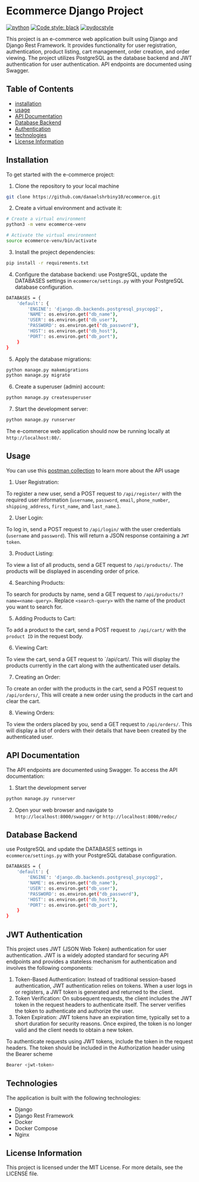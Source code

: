 # Ecommerce Django Project

[![python](https://img.shields.io/badge/Python-3.11-3776AB.svg?style=flat&logo=python&logoColor=yellow&color=darkblue)](https://www.python.org) [![Code style: black](https://img.shields.io/badge/code%20style-black-000000.svg)](https://github.com/psf/black)   [![pydocstyle](https://img.shields.io/badge/pydocstyle-enabled-brown)](http://www.pydocstyle.org/en/stable/)

This project is an e-commerce web application built using Django and Django Rest Framework. It provides functionality for user registration, authentication, product listing, cart management, order creation, and order viewing. The project utilizes PostgreSQL as the database backend and JWT authentication for user authentication. API endpoints are documented using Swagger.

## Table of Contents

- [installation](./README.md/#installation)
- [usage](./README.md/#usage)
- [API Documentation](./README.md/#api-documentation)
- [Database Backend](./README.md/#database-backend)
- [Authentication](./README.md/#jwt-authentication)
- [technologies](./README.md/#technologies)
- [License Information](./README.md/#license-information)

## Installation

To get started with the e-commerce project:

1. Clone the repository to your local machine

```bash
git clone https://github.com/danaelshrbiny10/ecommerce.git
```

2. Create a virtual environment and activate it:

```bash
# Create a virtual environment
python3 -m venv ecommerce-venv

# Activate the virtual environment
source ecommerce-venv/bin/activate

```

3. Install the project dependencies:

```bash
pip install -r requirements.txt

```

4. Configure the database backend:
   use PostgreSQL, update the DATABASES settings in `ecommerce/settings.py` with your PostgreSQL database configuration.

```bash
DATABASES = {
    'default': {
        'ENGINE': 'django.db.backends.postgresql_psycopg2',
        'NAME': os.environ.get("db_name"),
        'USER': os.environ.get("db_user"),
        'PASSWORD': os.environ.get("db_password"),
        'HOST': os.environ.get("db_host"),
        'PORT': os.environ.get("db_port"),
    }
}

```

5. Apply the database migrations:

```bash
python manage.py makemigrations
python manage.py migrate
```

6. Create a superuser (admin) account:

```bash
python manage.py createsuperuser
```

7. Start the development server:

```bash
python manage.py runserver
```

The e-commerce web application should now be running locally at `http://localhost:80/`.

## Usage
You can use this [postman collection](https://www.postman.com/science-saganist-7786711/workspace/bit68/collection/13841690-17f0b89b-493f-429a-b478-312d42d171f7?action=share&creator=13841690) to learn more about the API usage

1. User Registration:

To register a new user, send a POST request to `/api/register/` with the required user information (`username`, `password`, `email`, `phone_number`, `shipping_address`, `first_name`, and `last_name`.).

2. User Login:

To log in, send a POST request to `/api/login/` with the user credentials (`username` and `password`). This will return a JSON response containing a `JWT token`.

3. Product Listing:

To view a list of all products, send a GET request to `/api/products/`. The products will be displayed in ascending order of price.

4. Searching Products:

To search for products by name, send a GET request to `/api/products/?name=<name-query>`. Replace `<search-query>` with the name of the product you want to search for.

5. Adding Products to Cart:

To add a product to the cart, send a POST request to` /api/cart/` with the `product ID` in the request body.

6. Viewing Cart:

To view the cart, send a GET request to `/api/cart/. This will display the products currently in the cart along with the authenticated user details.

7. Creating an Order:

To create an order with the products in the cart, send a POST request to `/api/orders/`,  This will create a new order using the products in the cart and clear the cart.

8. Viewing Orders:

To view the orders placed by you, send a GET request to `/api/orders/`. This will display a list of orders with their details that have been created by the authenticated user.

## API Documentation

The API endpoints are documented using Swagger. To access the API documentation:

1. Start the development server

```bash
python manage.py runserver
```

2. Open your web browser and navigate to `http://localhost:8000/swagger/` or `http://localhost:8000/redoc/`

## Database Backend

use PostgreSQL and update the DATABASES settings in `ecommerce/settings.py` with your PostgreSQL database configuration.

```bash
DATABASES = {
    'default': {
        'ENGINE': 'django.db.backends.postgresql_psycopg2',
        'NAME': os.environ.get("db_name"),
        'USER': os.environ.get("db_user"),
        'PASSWORD': os.environ.get("db_password"),
        'HOST': os.environ.get("db_host"),
        'PORT': os.environ.get("db_port"),
    }
}

```

## JWT Authentication

This project uses JWT (JSON Web Token) authentication for user authentication. JWT is a widely adopted standard for securing API endpoints and provides a stateless mechanism for authentication and involves the following components:

1. Token-Based Authentication: Instead of traditional session-based authentication, JWT authentication relies on tokens. When a user logs in or registers, a JWT token is generated and returned to the client.
2. Token Verification: On subsequent requests, the client includes the JWT token in the request headers to authenticate itself. The server verifies the token to authenticate and authorize the user.
3. Token Expiration: JWT tokens have an expiration time, typically set to a short duration for security reasons. Once expired, the token is no longer valid and the client needs to obtain a new token.

To authenticate requests using JWT tokens, include the token in the request headers. The token should be included in the Authorization header using the Bearer scheme

```bash
Bearer <jwt-token>
```

## Technologies

The application is built with the following technologies:

- Django
- Django Rest Framework
- Docker
- Docker Compose
- Nginx

## License Information

This project is licensed under the MIT License. For more details, see the LICENSE file.
